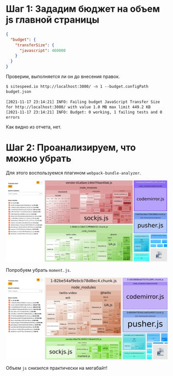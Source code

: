 # Шаг 1: Зададим бюджет на объем js главной страницы

```json
{
  "budget": {
    "transferSize": {
      "javascript": 460000
    }
  }
}
```

Проверим, выполняется ли он до внесения правок.

```
$ sitespeed.io http://localhost:3000/ -n 1 --budget.configPath budget.json

[2021-11-17 23:14:21] INFO: Failing budget JavaScript Transfer Size for http://localhost:3000/ with value 1.0 MB max limit 449.2 KB
[2021-11-17 23:14:21] INFO: Budget: 0 working, 1 failing tests and 0 errors
```

Как видно из отчета, нет.

# Шаг 2: Проанализируем, что можно убрать

Для этого воспользуемся плагином `webpack-bundle-analyzer`.

![Screenshot](results/before_opt.jpg?raw=true)

Попробуем убрать `moment.js`.

![Screenshot](results/after_opt.jpg?raw=true)

Объем `js` снизился практически на мегабайт!
